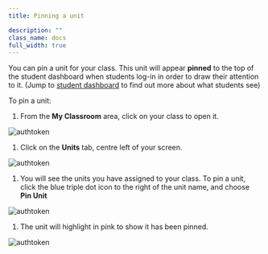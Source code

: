 ```yaml
---
title: Pinning a unit

description: ""
class_name: docs
full_width: true
---
```


You can pin a unit for your class. This unit will appear **pinned** to the top of the student dashboard when students log-in in order to draw their attention to it. (Jump to [student dashboard](/docs/student/myclassroom) to find out more about what students see)

To pin a unit:

1. From the **My Classroom** area, click on your class to open it. 
<img alt="authtoken" src="/img/docs/manage_classes/year_10_class.png" class="simple"/>

1. Click on the **Units** tab, centre left of your screen.
<img alt="authtoken" src="/img/docs/manage_classes/units_tab.png" class="simple"/>

1. You will see the units you have assigned to your class. To pin a unit, click the blue triple dot icon to the right of the unit name, and choose **Pin Unit** 
<img alt="authtoken" src="/img/docs/manage_classes/pinning_a_unit/pin_unit.png" class="simple"/>

1. The unit will highlight in pink to show it has been pinned. 
<img alt="authtoken" src="/img/docs/manage_classes/pinning_a_unit/pinned_pink.png" class="simple"/>

